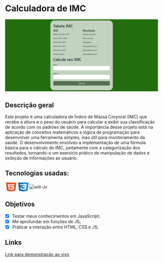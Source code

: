 # Calculadora de IMC
![Fundo banner](assets/img/Captura%20de%20tela%202025-02-03%20205837.png)
## Descrição geral
Este projeto é uma calculadora de Índice de Massa Corporal (IMC) que recebe a altura e o peso do usuário para calcular e exibir sua classificação de acordo com os padrões de saúde. A importância desse projeto está na aplicação de conceitos matemáticos e lógica de programação para desenvolver uma ferramenta simples, mas útil para monitoramento da saúde. O desenvolvimento envolveu a implementação de uma fórmula básica para o cálculo do IMC, juntamente com a categorização dos resultados, tornando-o um exercício prático de manipulação de dados e exibição de informações ao usuário.

## Tecnologias usadas:

<img display="inline" align="center" alt="will-HTML" height="30" width="40" src="https://raw.githubusercontent.com/devicons/devicon/master/icons/html5/html5-original.svg"><img display="inline" align="center" alt="will-CSS" height="30" width="40" src="https://raw.githubusercontent.com/devicons/devicon/master/icons/css3/css3-original.svg"><img  display="inline" align="center" alt="will-Jv" height="30" width="40" src="https://cdn.jsdelivr.net/gh/devicons/devicon@latest/icons/javascript/javascript-original.svg"/>

## Objetivos

- [x] Testar meus conhecimentos em JavaScript;
- [x] Me aprofundar em funções de JS;
- [x] Práticar a interação entre HTML, CSS e JS;

## Links

[Link para demonstração ao vivo](https://willruty.github.io/Calculadora-IMC/)

